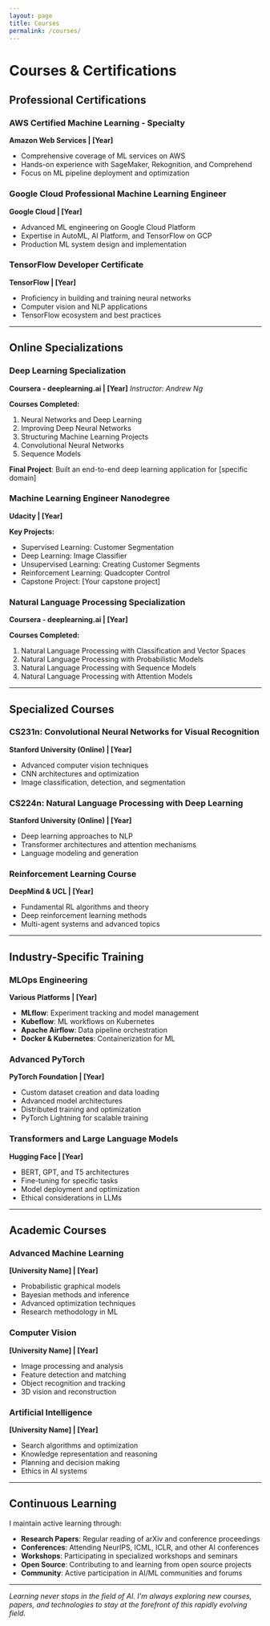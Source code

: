 ```yaml
---
layout: page
title: Courses
permalink: /courses/
---
```


# Courses & Certifications

## Professional Certifications

### AWS Certified Machine Learning - Specialty
**Amazon Web Services | [Year]**
- Comprehensive coverage of ML services on AWS
- Hands-on experience with SageMaker, Rekognition, and Comprehend
- Focus on ML pipeline deployment and optimization

### Google Cloud Professional Machine Learning Engineer
**Google Cloud | [Year]**
- Advanced ML engineering on Google Cloud Platform
- Expertise in AutoML, AI Platform, and TensorFlow on GCP
- Production ML system design and implementation

### TensorFlow Developer Certificate
**TensorFlow | [Year]**
- Proficiency in building and training neural networks
- Computer vision and NLP applications
- TensorFlow ecosystem and best practices

---

## Online Specializations

### Deep Learning Specialization
**Coursera - deeplearning.ai | [Year]**
*Instructor: Andrew Ng*

**Courses Completed:**
1. Neural Networks and Deep Learning
2. Improving Deep Neural Networks
3. Structuring Machine Learning Projects
4. Convolutional Neural Networks
5. Sequence Models

**Final Project**: Built an end-to-end deep learning application for [specific domain]

### Machine Learning Engineer Nanodegree
**Udacity | [Year]**

**Key Projects:**
- Supervised Learning: Customer Segmentation
- Deep Learning: Image Classifier
- Unsupervised Learning: Creating Customer Segments
- Reinforcement Learning: Quadcopter Control
- Capstone Project: [Your capstone project]

### Natural Language Processing Specialization
**Coursera - deeplearning.ai | [Year]**

**Courses Completed:**
1. Natural Language Processing with Classification and Vector Spaces
2. Natural Language Processing with Probabilistic Models
3. Natural Language Processing with Sequence Models
4. Natural Language Processing with Attention Models

---

## Specialized Courses

### CS231n: Convolutional Neural Networks for Visual Recognition
**Stanford University (Online) | [Year]**
- Advanced computer vision techniques
- CNN architectures and optimization
- Image classification, detection, and segmentation

### CS224n: Natural Language Processing with Deep Learning
**Stanford University (Online) | [Year]**
- Deep learning approaches to NLP
- Transformer architectures and attention mechanisms
- Language modeling and generation

### Reinforcement Learning Course
**DeepMind & UCL | [Year]**
- Fundamental RL algorithms and theory
- Deep reinforcement learning methods
- Multi-agent systems and advanced topics

---

## Industry-Specific Training

### MLOps Engineering
**Various Platforms | [Year]**
- **MLflow**: Experiment tracking and model management
- **Kubeflow**: ML workflows on Kubernetes
- **Apache Airflow**: Data pipeline orchestration
- **Docker & Kubernetes**: Containerization for ML

### Advanced PyTorch
**PyTorch Foundation | [Year]**
- Custom dataset creation and data loading
- Advanced model architectures
- Distributed training and optimization
- PyTorch Lightning for scalable training

### Transformers and Large Language Models
**Hugging Face | [Year]**
- BERT, GPT, and T5 architectures
- Fine-tuning for specific tasks
- Model deployment and optimization
- Ethical considerations in LLMs

---

## Academic Courses

### Advanced Machine Learning
**[University Name] | [Year]**
- Probabilistic graphical models
- Bayesian methods and inference
- Advanced optimization techniques
- Research methodology in ML

### Computer Vision
**[University Name] | [Year]**
- Image processing and analysis
- Feature detection and matching
- Object recognition and tracking
- 3D vision and reconstruction

### Artificial Intelligence
**[University Name] | [Year]**
- Search algorithms and optimization
- Knowledge representation and reasoning
- Planning and decision making
- Ethics in AI systems

---

## Continuous Learning

I maintain active learning through:
- **Research Papers**: Regular reading of arXiv and conference proceedings
- **Conferences**: Attending NeurIPS, ICML, ICLR, and other AI conferences
- **Workshops**: Participating in specialized workshops and seminars
- **Open Source**: Contributing to and learning from open source projects
- **Community**: Active participation in AI/ML communities and forums

---

*Learning never stops in the field of AI. I'm always exploring new courses, papers, and technologies to stay at the forefront of this rapidly evolving field.*

